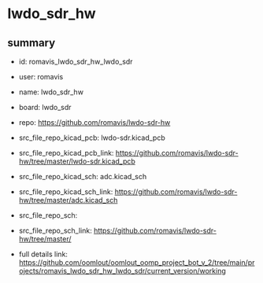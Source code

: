 # lwdo_sdr_hw
 
## summary 
* id: romavis_lwdo_sdr_hw_lwdo_sdr
* user: romavis
* name: lwdo_sdr_hw
* board: lwdo_sdr
* repo: https://github.com/romavis/lwdo-sdr-hw
* src_file_repo_kicad_pcb: lwdo-sdr.kicad_pcb
* src_file_repo_kicad_pcb_link: https://github.com/romavis/lwdo-sdr-hw/tree/master/lwdo-sdr.kicad_pcb
* src_file_repo_kicad_sch: adc.kicad_sch
* src_file_repo_kicad_sch_link: https://github.com/romavis/lwdo-sdr-hw/tree/master/adc.kicad_sch

* src_file_repo_sch: 
* src_file_repo_sch_link: https://github.com/romavis/lwdo-sdr-hw/tree/master/
* full details link: https://github.com/oomlout/oomlout_oomp_project_bot_v_2/tree/main/projects/romavis_lwdo_sdr_hw_lwdo_sdr/current_version/working  







